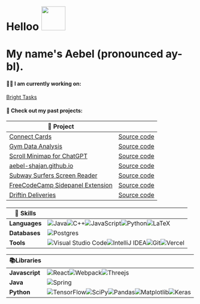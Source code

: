 # Helloo  <img  src="https://media1.giphy.com/media/v1.Y2lkPTc5MGI3NjExeXdkb2xkY2QwYm56eTk5YzFyc2d5ZmpxcG9renZmMjRqcXN1dzB3cSZlcD12MV9pbnRlcm5hbF9naWZfYnlfaWQmY3Q9cw/sNC71wDxPr0CgGB8zX/giphy.gif" width="64" height="64" frameBorder="0" class="giphy-embed" allowFullScreen/> 
# My name's Aebel (pronounced ay-bl).

#### 🧑‍💻 I am currently working on:
[Bright Tasks](https://github.com/KajananGit/To-Do-List)

#### 🔭 Check out my past projects:
| 🧩 Project | |
|-|-|
|[Connect Cards](https://connect-cards.vercel.app/)|[Source code](https://github.com/Aebel-Shajan/connect-cards)|
|[Gym Data Analysis](https://strong.streamlit.app/) | [Source code](https://github.com/Aebel-Shajan/gym-data-analysis)
|[Scroll Minimap for ChatGPT](https://chromewebstore.google.com/detail/scroll-minimap-for-chatgp/apekbedjllgmacohbcckgipfhjddehkf?hl=en&authuser=0) | [Source code](https://github.com/Aebel-Shajan/scroll-minimap-for-chatgpt) |
|[aebel-shajan.github.io](https://aebel-shajan.github.io) | [Source code](https://github.com/Aebel-Shajan/Aebel-Shajan.github.io) |
|[Subway Surfers Screen Reader](https://chromewebstore.google.com/detail/subway-surfers-screen-rea/jcijfneifjnhbgahlokgkmpcnocgpegd) | [Source code](https://github.com/Aebel-Shajan/subway_surfers_screen_reader) |
|[FreeCodeCamp Sidepanel Extension](https://chromewebstore.google.com/detail/contents-panel-for-fcc/cmogdnmmkblhlbdbppfahmclekapmdjo) | [Source code](https://github.com/Aebel-Shajan/FreeCodeCamp-Contents-Chrome-Extension) |
|[Driftin Deliveries](https://driftin-deliveries.vercel.app/) | [Source code](https://github.com/Aebel-Shajan/Driftin-Deliveries) |



#### 
|🍳 Skills||
|-|-|
|**Languages**|![Java](https://img.shields.io/badge/java-%23ED8B00.svg?style=for-the-badge&logo=openjdk&logoColor=white)![C++](https://img.shields.io/badge/c++-%2300599C.svg?style=for-the-badge&logo=c%2B%2B&logoColor=white)![JavaScript](https://img.shields.io/badge/javascript-%23323330.svg?style=for-the-badge&logo=javascript&logoColor=%23F7DF1E)![Python](https://img.shields.io/badge/python-3670A0?style=for-the-badge&logo=python&logoColor=ffdd54)![LaTeX](https://img.shields.io/badge/latex-%23008080.svg?style=for-the-badge&logo=latex&logoColor=white) |
|**Databases**|![Postgres](https://img.shields.io/badge/postgres-%23316192.svg?style=for-the-badge&logo=postgresql&logoColor=white)|
|**Tools**|![Visual Studio Code](https://img.shields.io/badge/Visual%20Studio%20Code-0078d7.svg?style=for-the-badge&logo=visual-studio-code&logoColor=white)![IntelliJ IDEA](https://img.shields.io/badge/IntelliJIDEA-000000.svg?style=for-the-badge&logo=intellij-idea&logoColor=white)![Git](https://img.shields.io/badge/git-%23F05033.svg?style=for-the-badge&logo=git&logoColor=white)![Vercel](https://img.shields.io/badge/vercel-%23000000.svg?style=for-the-badge&logo=vercel&logoColor=white)|


|📚Libraries||
|-|-|
|**Javascript**|![React](https://img.shields.io/badge/react-%2320232a.svg?style=for-the-badge&logo=react&logoColor=%2361DAFB)![Webpack](https://img.shields.io/badge/webpack-%238DD6F9.svg?style=for-the-badge&logo=webpack&logoColor=black)![Threejs](https://img.shields.io/badge/threejs-black?style=for-the-badge&logo=three.js&logoColor=white)|
|**Java**|![Spring](https://img.shields.io/badge/spring-%236DB33F.svg?style=for-the-badge&logo=spring&logoColor=white)|
|**Python**|![TensorFlow](https://img.shields.io/badge/TensorFlow-%23FF6F00.svg?style=for-the-badge&logo=TensorFlow&logoColor=white)![SciPy](https://img.shields.io/badge/SciPy-%230C55A5.svg?style=for-the-badge&logo=scipy&logoColor=%white)![Pandas](https://img.shields.io/badge/pandas-%23150458.svg?style=for-the-badge&logo=pandas&logoColor=white)![Matplotlib](https://img.shields.io/badge/Matplotlib-%23ffffff.svg?style=for-the-badge&logo=Matplotlib&logoColor=black)![Keras](https://img.shields.io/badge/Keras-%23D00000.svg?style=for-the-badge&logo=Keras&logoColor=white)|





<!--
**Aebel-Shajan/Aebel-Shajan** is a ✨ _special_ ✨ repository because its `README.md` (this file) appears on your GitHub profile.

Here are some ideas to get you started:

- 🔭 I’m currently working on ...
- 
- 👯 I’m looking to collaborate on ...
- 🤔 I’m looking for help with ...
- 💬 Ask me about ...
- 📫 How to reach me: ...
- 😄 Pronouns: ...
- ⚡ Fun fact: ...
-->
